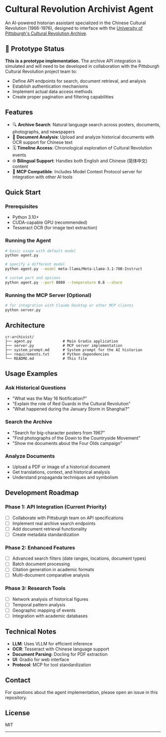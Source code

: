 # Cultural Revolution Archivist Agent

An AI-powered historian assistant specialized in the Chinese Cultural Revolution (1966-1976), 
designed to interface with the [University of Pittsburgh's Cultural Revolution Archive](https://culturalrevolution.pitt.edu/).

## 🚧 Prototype Status

**This is a prototype implementation.** The archive API integration is simulated and will need to be developed in collaboration with the Pittsburgh Cultural Revolution project team to:
- Define API endpoints for search, document retrieval, and analysis
- Establish authentication mechanisms
- Implement actual data access methods
- Create proper pagination and filtering capabilities

## Features

- 🔍 **Archive Search**: Natural language search across posters, documents, photographs, and newspapers
- 📄 **Document Analysis**: Upload and analyze historical documents with OCR support for Chinese text
- 🗓️ **Timeline Access**: Chronological exploration of Cultural Revolution events
- 🌐 **Bilingual Support**: Handles both English and Chinese (简体中文) content
- 🤖 **MCP Compatible**: Includes Model Context Protocol server for integration with other AI tools

## Quick Start

### Prerequisites

- Python 3.10+
- CUDA-capable GPU (recommended)
- Tesseract OCR (for image text extraction)

[//]: # (### Installation)

[//]: # ()
[//]: # (```bash)

[//]: # (# Clone the repository)

[//]: # (git clone https://github.com/your-org/cr-archivist)

[//]: # (cd cr-archivist)

[//]: # ()
[//]: # (# Install dependencies)

[//]: # (pip install -r requirements.txt)

[//]: # ()
[//]: # (# Install Tesseract OCR)

[//]: # (# Ubuntu/Debian:)

[//]: # (sudo apt-get install tesseract-ocr tesseract-ocr-chi-sim)

[//]: # ()
[//]: # (# macOS:)

[//]: # (brew install tesseract tesseract-lang)

[//]: # (```)

### Running the Agent

```bash
# basic usage with default model
python agent.py

# specify a different model
python agent.py --model meta-llama/Meta-Llama-3.1-70B-Instruct

# custom port and options
python agent.py --port 8080 --temperature 0.8 --share
```

### Running the MCP Server (Optional)

```bash
# for integration with Claude Desktop or other MCP clients
python server.py
```

## Architecture

```
cr-archivist/
├── agent.py              # Main Gradio application
├── server.py             # MCP server implementation
├── system_prompt.md      # System prompt for the AI historian
├── requirements.txt      # Python dependencies
└── README.md             # This file
```

## Usage Examples

### Ask Historical Questions
- "What was the May 16 Notification?"
- "Explain the role of Red Guards in the Cultural Revolution"
- "What happened during the January Storm in Shanghai?"

### Search the Archive
- "Search for big-character posters from 1967"
- "Find photographs of the Down to the Countryside Movement"
- "Show me documents about the Four Olds campaign"

### Analyze Documents
- Upload a PDF or image of a historical document
- Get translations, context, and historical analysis
- Understand propaganda techniques and symbolism

## Development Roadmap

### Phase 1: API Integration (Current Priority)
- [ ] Collaborate with Pittsburgh team on API specifications
- [ ] Implement real archive search endpoints
- [ ] Add document retrieval functionality
- [ ] Create metadata standardization

### Phase 2: Enhanced Features
- [ ] Advanced search filters (date ranges, locations, document types)
- [ ] Batch document processing
- [ ] Citation generation in academic formats
- [ ] Multi-document comparative analysis

### Phase 3: Research Tools
- [ ] Network analysis of historical figures
- [ ] Temporal pattern analysis
- [ ] Geographic mapping of events
- [ ] Integration with academic databases

## Technical Notes

- **LLM**: Uses VLLM for efficient inference
- **OCR**: Tesseract with Chinese language support
- **Document Parsing**: Docling for PDF extraction
- **UI**: Gradio for web interface
- **Protocol**: MCP for tool standardization

[//]: # (## Contributing)

[//]: # ()
[//]: # (This project is in active development. We welcome contributions, especially:)

[//]: # (- API design suggestions)

[//]: # (- Historical accuracy reviews)

[//]: # (- Chinese language support improvements)

[//]: # (- Tool functionality enhancements)

## Contact

For questions about the agent implementation, please open an issue in this repository.

[//]: # (For questions about the Cultural Revolution Archive, visit [culturalrevolution.pitt.edu]&#40;https://culturalrevolution.pitt.edu/&#41;.)

## License

MIT

---
